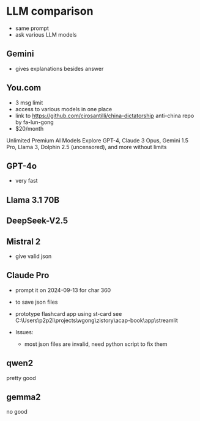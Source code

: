# LLM comparison
- same prompt
- ask various LLM models

## Gemini
-  gives explanations besides answer

## You.com
- 3 msg limit
- access to various models in one place
- link to https://github.com/cirosantilli/china-dictatorship
anti-china repo by fa-lun-gong
- $20/month

Unlimited Premium AI Models
Explore GPT-4, Claude 3 Opus, Gemini 1.5 Pro, Llama 3, Dolphin 2.5 (uncensored), and more without limits


## GPT-4o
- very fast

## Llama 3.1 70B

## DeepSeek-V2.5


## Mistral 2
- give valid json

## Claude Pro 
- prompt it on 2024-09-13 for char 360 
- to save json files 
- prototype flashcard app using st-card
see C:\Users\p2p2l\projects\wgong\zistory\acap-book\app\streamlit

- Issues:
	- most json files are invalid, need python script to fix them 


## qwen2
pretty good

## gemma2
no good

